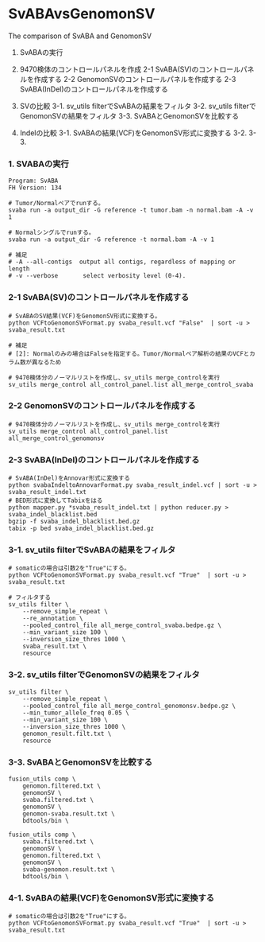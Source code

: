 # SvABAvsGenomonSV
The comparison of SvABA and GenomonSV

1. SvABAの実行

2. 9470検体のコントロールパネルを作成
2-1 SvABA(SV)のコントロールパネルを作成する
2-2 GenomonSVのコントロールパネルを作成する
2-3 SvABA(InDel)のコントロールパネルを作成する

3. SVの比較
3-1. sv_utils filterでSvABAの結果をフィルタ
3-2. sv_utils filterでGenomonSVの結果をフィルタ
3-3. SvABAとGenomonSVを比較する

3. Indelの比較
3-1. SvABAの結果(VCF)をGenomonSV形式に変換する
3-2. 
3-3.

### 1. SVABAの実行
```
Program: SvABA
FH Version: 134

# Tumor/Normalペアでrunする。
svaba run -a output_dir -G reference -t tumor.bam -n normal.bam -A -v 1

# Normalシングルでrunする。
svaba run -a output_dir -G reference -t normal.bam -A -v 1

# 補足
# -A --all-contigs  output all contigs, regardless of mapping or length
# -v --verbose       select verbosity level (0-4).
```

### 2-1 SvABA(SV)のコントロールパネルを作成する
```
# SvABAのSV結果(VCF)をGenomonSV形式に変換する。
python VCFtoGenomonSVFormat.py svaba_result.vcf "False"  | sort -u > svaba_result.txt

# 補足
# [2]: Normalのみの場合はFalseを指定する。Tumor/Normalペア解析の結果のVCFとカラム数が異なるため

# 9470検体分のノーマルリストを作成し、sv_utils merge_controlを実行
sv_utils merge_control all_control_panel.list all_merge_control_svaba
```
### 2-2 GenomonSVのコントロールパネルを作成する
```
# 9470検体分のノーマルリストを作成し、sv_utils merge_controlを実行
sv_utils merge_control all_control_panel.list all_merge_control_genomonsv
```
### 2-3 SvABA(InDel)のコントロールパネルを作成する
```
# SvABA(InDel)をAnnovar形式に変換する
python svabaIndeltoAnnovarFormat.py svaba_result_indel.vcf | sort -u > svaba_result_indel.txt
# BED形式に変換してTabixをはる
python mapper.py *svaba_result_indel.txt | python reducer.py > svaba_indel_blacklist.bed
bgzip -f svaba_indel_blacklist.bed.gz
tabix -p bed svaba_indel_blacklist.bed.gz
```

### 3-1. sv_utils filterでSvABAの結果をフィルタ
```
# somaticの場合は引数2を"True"にする。
python VCFtoGenomonSVFormat.py svaba_result.vcf "True"  | sort -u > svaba_result.txt

# フィルタする
sv_utils filter \
    --remove_simple_repeat \
    --re_annotation \
    --pooled_control_file all_merge_control_svaba.bedpe.gz \
    --min_variant_size 100 \
    --inversion_size_thres 1000 \
    svaba_result.txt \
    resource
```

### 3-2. sv_utils filterでGenomonSVの結果をフィルタ
```
sv_utils filter \
    --remove_simple_repeat \
    --pooled_control_file all_merge_control_genomonsv.bedpe.gz \
    --min_tumor_allele_freq 0.05 \
    --min_variant_size 100 \
    --inversion_size_thres 1000 \
    genomon_result.filt.txt \
    resource
```

### 3-3. SvABAとGenomonSVを比較する
```
fusion_utils comp \
    genomon.filtered.txt \
    genomonSV \
    svaba.filtered.txt \
    genomonSV \
    genomon-svaba.result.txt \
    bdtools/bin \
    
fusion_utils comp \
    svaba.filtered.txt \
    genomonSV \
    genomon.filtered.txt \
    genomonSV \
    svaba-genomon.result.txt \
    bdtools/bin \
```

### 4-1. SvABAの結果(VCF)をGenomonSV形式に変換する
```
# somaticの場合は引数2を"True"にする。
python VCFtoGenomonSVFormat.py svaba_result.vcf "True"  | sort -u > svaba_result.txt
```
